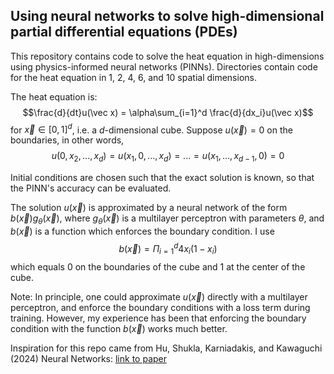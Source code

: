 ## Using neural networks to solve high-dimensional partial differential equations (PDEs)

This repository contains code to solve the heat equation in high-dimensions using physics-informed neural networks (PINNs). Directories contain code for the heat equation in 1, 2, 4, 6, and 10 spatial dimensions.

The heat equation is:
$$\frac{d}{dt}u(\vec x) = \alpha\sum_{i=1}^d \frac{d}{dx_i}u(\vec x)$$
for $\vec x\in [0,1]^d$, i.e. a $d$-dimensional cube. Suppose $u(\vec x)=0$ on the boundaries, in other words,
$$u(0,x_2,...,x_d)=u(x_1,0,...,x_d)=...=u(x_1,...,x_{d-1},0)=0$$

Initial conditions are chosen such that the exact solution is known, so that the PINN's accuracy can be evaluated.

The solution $u(\vec x)$ is approximated by a neural network of the form $b(\vec x)g_\theta(\vec x)$, where $g_\theta(\vec x)$ is a multilayer perceptron with parameters $\theta$, and $b(\vec x)$ is a function which enforces the boundary condition. I use
$$b(\vec x)=\Pi_{i=1}^d4x_i(1-x_i)$$
which equals 0 on the boundaries of the cube and 1 at the center of the cube.



Note: In principle, one could approximate $u(\vec x)$ directly with a multilayer perceptron, and enforce the boundary conditions with a loss term during training. However, my experience has been that enforcing the boundary condition with the function $b(\vec x)$ works much better.

Inspiration for this repo came from Hu, Shukla, Karniadakis, and Kawaguchi (2024) Neural Networks: [link to paper](https://www.sciencedirect.com/science/article/pii/S0893608024002934)